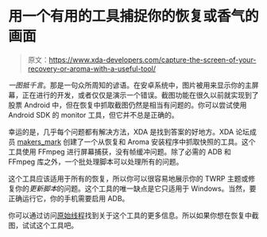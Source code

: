 # 用一个有用的工具捕捉你的恢复或香气的画面

> 原文：<https://www.xda-developers.com/capture-the-screen-of-your-recovery-or-aroma-with-a-useful-tool/>

*一图抵千言*。那是一句众所周知的谚语。在安卓系统中，图片被用来显示你的主屏幕，正在进行的开发，或者仅仅是演示一个错误。截图功能在很久以前就实现到了股票 Android 中，但在恢复中抓取截图仍然是相当有问题的。你可以尝试使用 Android SDK 的 monitor 工具，但它并不总是正确的。

幸运的是，几乎每个问题都有解决方法，XDA 是找到答案的好地方。XDA 论坛成员 [makers_mark](http://forum.xda-developers.com/member.php?u=5448769) 创建了一个从恢复和 Aroma 安装程序中抓取快照的工具。这个工具使用 FFmpeg 进行屏幕捕获，没有帧缓冲问题。除了必需的 ADB 和 FFmpeg 库之外，一个批处理脚本可以处理所有的问题。

这个工具应该适用于所有的恢复，所以你可以很容易地展示你的 TWRP 主题或修复你的*更新脚本*的问题。这个工具的唯一缺点是它只适用于 Windows。当然，要正确运行它，你的手机需要启用 ADB。

你可以通过访问[原始线程](http://forum.xda-developers.com/showthread.php?t=2635736)找到关于这个工具的更多信息。所以如果你想在恢复中截图，试试这个工具吧。